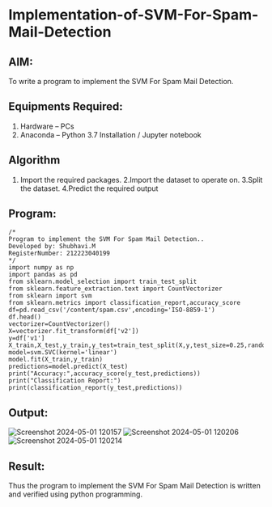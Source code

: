 # Implementation-of-SVM-For-Spam-Mail-Detection

## AIM:
To write a program to implement the SVM For Spam Mail Detection.

## Equipments Required:
1. Hardware – PCs
2. Anaconda – Python 3.7 Installation / Jupyter notebook

## Algorithm
1. Import the required packages.
2.Import the dataset to operate on.
3.Split the dataset.
4.Predict the required output 

## Program:
```
/*
Program to implement the SVM For Spam Mail Detection..
Developed by: Shubhavi.M
RegisterNumber: 212223040199
*/
import numpy as np
import pandas as pd
from sklearn.model_selection import train_test_split
from sklearn.feature_extraction.text import CountVectorizer
from sklearn import svm
from sklearn.metrics import classification_report,accuracy_score
df=pd.read_csv('/content/spam.csv',encoding='ISO-8859-1')
df.head()
vectorizer=CountVectorizer()
X=vectorizer.fit_transform(df['v2'])
y=df['v1']
X_train,X_test,y_train,y_test=train_test_split(X,y,test_size=0.25,random_state=42)
model=svm.SVC(kernel='linear')
model.fit(X_train,y_train)
predictions=model.predict(X_test)
print("Accuracy:",accuracy_score(y_test,predictions))
print("Classification Report:")
print(classification_report(y_test,predictions))
```

## Output:
![Screenshot 2024-05-01 120157](https://github.com/Shubhavi17/Implementation-of-SVM-For-Spam-Mail-Detection/assets/150005085/a86c2ea3-3ef8-496a-9692-3b587bc64e70)
![Screenshot 2024-05-01 120206](https://github.com/Shubhavi17/Implementation-of-SVM-For-Spam-Mail-Detection/assets/150005085/b2ca1cc3-2368-416a-b407-9979a34e316d)
![Screenshot 2024-05-01 120214](https://github.com/Shubhavi17/Implementation-of-SVM-For-Spam-Mail-Detection/assets/150005085/45f95f58-7c37-453e-aa23-502410e34ef4)


## Result:
Thus the program to implement the SVM For Spam Mail Detection is written and verified using python programming.
